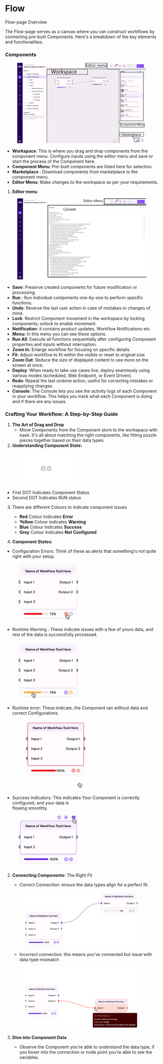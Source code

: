 # Flow

Flow-page Overview

The Flow-page serves as a canvas where you can construct workflows by connecting pre-built Components. Here's a breakdown of the key elements and functionalities.

### Components

<figure><img src=".gitbook/assets/Untitled design (2).jpg" alt=""><figcaption></figcaption></figure>

* **Workspace**: This is where you drag and drop components from the component menu. Configure inputs using the editor menu and save or start the process of the Component here.
* **Component Menu**: Pre-built components are listed here for selection.
* **Marketplace** : Download components from marketplace to the component menu.
* **Editor Menu**: Make changes to the workspace as per your requirements.

1. **Editor menu**

<figure><img src=".gitbook/assets/console.png" alt=""><figcaption></figcaption></figure>

* **Save**: Preserve created components for future modification or processing.
* **Run** : Run individual components  one-by-one to perform specific functions.
* **Undo**: Reverse the last user action in case of mistakes or changes of mind.
* **Lock**: Restrict Component movement in the workspace by locking components; unlock to enable movement.
* **Notification**:  it contains product updates, Workflow Notifications etc.&#x20;
* **Menu:**  In this menu you can see these options.
* **Run All**: Execute all functions sequentially after configuring Component properties and inputs without interruption.
* **Zoom In**: Enlarge workflow for focusing on specific details.
* **Fit**: Adjust workflow to fit within the visible or reset to original size.
* **Zoom Out**: Reduce the size of displayed content to see more on the screen at once.
* **Deploy**: When ready to take use cases live, deploy seamlessly using various modes (scheduled, Web Endpoint, or Event Driven).
* **Redo**: Repeat the last undone action, useful for correcting mistakes or reapplying changes.
* **Console**: The Console lets you see the activity logs of each Component in your workflow. This helps you track what each Component  is doing and if there are any issues.

### Crafting Your Workflow: A Step-by-Step Guide

1. **The Art of Drag and Drop**
   * Move Components from the Component store to the workspace with ease. It's all about matching the right components, like fitting puzzle pieces together based on their data types.
2. **Understanding Component State:**

<figure><img src=".gitbook/assets/Untitled design.png" alt="" width="188"><figcaption></figcaption></figure>

* First DOT Indicates Component Status
* Second DOT Indicates RUN status

3.  There are different Colours to indicate component Issues

    * **Red** Colour Indicates **Error**&#x20;
    * **Yellow** Colour indicates **Warning**
    * **Blue** Colour Indicates **Success**&#x20;
    * **Grey**  Colour Indicates **Not Configured**&#x20;


4. **Component States:**

* &#x20;Configuration Errors: Think of these as alerts that something's not quite right with your setup.

<figure><img src=".gitbook/assets/image (3).png" alt="" width="205"><figcaption></figcaption></figure>

* Runtime Warning : These indicate issues with a few of yours data, and rest of the data is successfully processed.&#x20;

<figure><img src=".gitbook/assets/image.png" alt="" width="205"><figcaption></figcaption></figure>

*   Runtime error: These indicate, the Component ran without data and correct Configurations.

    <figure><img src=".gitbook/assets/image (4).png" alt="" width="205"><figcaption></figcaption></figure>

&#x20;

* Success Indicators: This indicates Your Component is correctly configured, and your data is  \
  flowing smoothly.

<figure><img src=".gitbook/assets/image (2) (1).png" alt="" width="205"><figcaption></figcaption></figure>

2.  **Connecting Components:** The Right Fit

    * &#x20;Correct Connection: ensure the data types align for a perfect fit.

    <figure><img src=".gitbook/assets/image (3) (1).png" alt="" width="375"><figcaption></figcaption></figure>

    * Incorrect connection: this means you've connected but issue with data type mismatch

    <figure><img src=".gitbook/assets/image (4) (1).png" alt="" width="375"><figcaption></figcaption></figure>
3. **Dive into  Component Data**
   * Observe the Component you're able to understand the data type, if you hover into the connection or node point you're able to see the variables.
